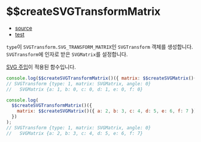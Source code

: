 # \$\$createSVGTransformMatrix

- [source](./createSVGTransformMatrix.index.js)
- [test](./createSVGTransformMatrix.spec.js)

`type`이 `SVGTransform.SVG_TRANSFORM_MATRIX`인 `SVGTransform` 객체를 생성합니다.
`SVGTransform`에 인자로 받은 `SVGMatrix`를 설정합니다.

[SVG 주입](../../doc/SVG_INJECTION.md)이 적용된 함수입니다.

```javascript
console.log($$createSVGTransformMatrix()({ matrix: $$createSVGMatrix()() }));
// SVGTransform {type: 1, matrix: SVGMatrix, angle: 0}
//   SVGMatrix {a: 1, b: 0, c: 0, d: 1, e: 0, f: 0}
```

```javascript
console.log(
  $$createSVGTransformMatrix()({
    matrix: $$createSVGMatrix()({ a: 2, b: 3, c: 4, d: 5, e: 6, f: 7 }),
  })
);
// SVGTransform {type: 1, matrix: SVGMatrix, angle: 0}
//   SVGMatrix {a: 2, b: 3, c: 4, d: 5, e: 6, f: 7}
```
